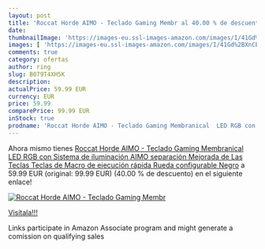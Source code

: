 ```yaml
---
layout: post
title: 'Roccat Horde AIMO - Teclado Gaming Membr al 40.00 % de descuento'
date: 
thumbnailImage: 'https://images-eu.ssl-images-amazon.com/images/I/41Gd%2BXnCBHL._SL200_.jpg'
images: [ 'https://images-eu.ssl-images-amazon.com/images/I/41Gd%2BXnCBHL._SL200_.jpg' ]
comments: true
category: ofertas
author: ring
slug: B079T4XH5K
description:
actualPrice: 59.99 EUR
currency: EUR
price: 59.99
comparePrice: 99.99 EUR
inStock: true
prodname: 'Roccat Horde AIMO - Teclado Gaming Membranical  LED RGB con Sistema de iluminación AIMO  separación Mejorada de Las Teclas  Teclas de Macro de ejecución rápida  Rueda configurable  Negro'
---
```


Ahora mismo tienes [Roccat Horde AIMO - Teclado Gaming Membranical  LED RGB con Sistema de iluminación AIMO  separación Mejorada de Las Teclas  Teclas de Macro de ejecución rápida  Rueda configurable  Negro](https://www.amazon.es/dp/B079T4XH5K/?tag=tolees-21) a 59.99 EUR (original: 99.99 EUR) (40.00 %  de descuento) en el siguiente enlace!

[![Roccat Horde AIMO - Teclado Gaming Membr](https://images-eu.ssl-images-amazon.com/images/I/41Gd%2BXnCBHL._SL200_.jpg)](https://www.amazon.es/dp/B079T4XH5K/?tag=tolees-21)

[Visítala!!!](https://www.amazon.es/dp/B079T4XH5K/?tag=tolees-21)

Links participate in Amazon Associate program and might generate a comission on qualifying sales
